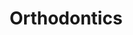 ---
templateKey: specialties-page
language: en
title: Orthodontics
redirects: /especialidades/ortodoncia/

# Hero Section
hero:
  display: true
  type: default
  image: /img/hero-orthodontics.jpg
  parallax: false
  title: >
    <span class="bebas" style="font-family:Bebas Neue Bold;color:white;font-weight:lighter">ORTHODONTICS</span>
  indicator: false
  halfSize: true

# Heading Section
specialtiesHeading:
  display: true
  img: /img/icon-orthodontics.jpg
  content: Take care of your health and protect your investment. Many clinics and companies delegate their treatments to auxiliary turn staff. Inform yourself before and demand to be always attended by the same Orthodontist.

# Aside Section
paragraphSection:
  body: >
    <p>The smile is the light of our face, allows us to interact better with people, cause a good impression and makes persons show more empathy when it comes to interacting with us.<strong>Smiling often will change your life, improve your mood, your charisma and your self-esteem.</strong></span></p>
    <p>Considering the beauty of the smile as the great north and supreme objective of Orthodontics, in DENTAL VIPwe use with great success theSTRAIGHT WIRE&nbsp;TECHNIQUE withpreadjusted devices according to the philosophy and prescription of Dr. Ronald Roth for the treatment of malocclusions and dental malpositions.<strong>This technique </strong></span><em><strong>(straight wire system)</strong></em></span><strong> uses very light forces that allow us to move the teeth with total accuracy in the 3 planes of the space</strong></span>, achieving ideal positions perfectly compatible with the most demanding standards of contemporary dental aesthetics. In that sense, we can use conventional or<strong>aesthetic brackets</strong></span>; it all depends on your preference.</span></p>
    <p>In the initial phase of DIAGNOSIS we use<strong>digital photographs, panoramic radiographs and computerized cephalometries </strong></span><em>(Ricketts, Jarabak, Downs and Steiner) </em></span>to plan all orthodontic mechanotherapy and achieve highly predictable, aesthetic and functional results.</p>
    <p>Additionally, we routinely handle<strong>craniofacial growth modification techniques</strong></span> for the treatment of skeletal malocclusions in children and adolescents, through the use of DENTOFACIAL ORTHOPEDICS and functional jaw orthopedics devices<em>(</em></span><em>removable&nbsp;</em><em>appliances</em><em>) </em></span>that allow us to recover the facial and biological balance lost by developmental disorders.<strong>In the extreme cases of severe dentofacial deformities, a combined orthodontic-surgical approach is already necessary</strong></span>, so that the execution of the treatment implies the joint and coordinated participation with the maxillofacial surgeon, who will be responsible for repositioning the affected maxillary structures through the various procedures of</span> ORTHOGNATHIC SURGERY.</span></p>
  image: /img/aside-orthodontics.jpg

# Quote Section
quote:
  title: ''
  body: >
    It is not enough with to just align the teeth. The sum of the characterizations and small details that can be achieved in the finishing phase will define the excellence of the result. That is why in some people the teeth will look really beautiful, and in others, just straight.
  author: Dr. José Miguel Gómez Díez
  footer:
    position: Orthodontist
    clinic: DENTAL VIP, Especialidades Odontológicas s.c.

# Parallax Section
plainParallax:
  image: /img/parallax-orthodontics.jpg

# Faq Section
faq:
  title:  Frequently Asked Questions
  blocks:
    - questions:
      - question: What is Orthodontics? 
        answer: > 
          <p>It is the Specialty of Dentistry responsible for the prevention, diagnosis and treatment of malocclusions and dentofacial deformities. It is based on the knowledge of the craniofacial growth and development process and the domain of biomechanics, a science that deals with studying and controlling the vectors, intensities, senses and physical effects of the forces that need to be applied on the teeth to move them and correct your position.</span></p>
      - question: What is a malocclusion? 
        answer: > 
          <p>It is any irregular arrangement of the teeth and jaws that affect the aesthetic and masticatory function of the person. There are dental malocclusions and skeletal malocclusions, that is why is so important the DIAGNOSIS in Orthodontics. The most common dental malocclusion is the crowding and is due to a discrepancy between the size of the teeth and the size of the jaws. Skeletal ones derived from alterations of facial growth and development, and are characterized by abnormalities of shape, size and position of the maxillary bones.</span></p>
      - question: What is a dentofacial deformity?
        answer: > 
          <p>It is a skeletal and dental malocclusion of such magnitude that it also compromises the facial aesthetics of the person. In these cases, orthodontic treatment alone is not enough and must be combined with orthognathic surgery procedures so that the maxillofacial surgeon can reposition the dysplastic maxillary structures.</span></p>
      - question: Why is it important to correct malocclusions and align teeth? 
        answer: > 
          <p>Because socially it is very favorable to have a good appearance, and also, in large part; because oral health depends on a correct occlusion or bite. Straight and aligned teeth are easier to clean and less susceptible to cavities and periodontal diseases.</span></p>
      - question: Do I need a Dentist or an Orthodontist? 
        answer: > 
          <p>During the Dentistry degree, barely some basic concepts about orthodontics are taught, therefore additional specialization studies </span><em>(</em></span><em>University Postgraduate degree of 2 or 3 years duration</em><em>) </em></span>are required to be truly trained in the area. Keep this always in mind, avoid failures and bad experiences that are unfortunately very common. Short courses and orthodontic fellowships are excellent for the general dentist to learn to detect and intercept some malocclusions, but in no way quialify him to carry out corrective orthodontic treatments.</span></p>
      - question: What is the best age to start an Orthodontic treatment? 
        answer: > 
          <p>There is no specific age, it all depends on the type and severity of the problem. </span>It is ideal to attend to consultation during the mixed dentition period </span><em>(between 7 and 9 years old)</em></span> to rule out any dental and especially skeletal alterations, since growth modification </span><em>(Orthopedics)</em></span> is only possible before maturity or sexual development. Purely dental malocclusions can be treated at any stage of life.</span></p>
      - question: How long does a treatment of this type last? 
        answer: > 
          <p>It also depends on the case, but as a general rule the time varies between 18 and 24 months. In those patients with severe abnormalities, the duration may be longer by virtue of the degree of skeletal and dental involvement.</span></p>
      - question: Is it always necessary to extract permanent teeth? 
        answer: > 
          <p>Of course not! This is determined based on the dento-maxillary discrepancy or degree of dental crowding. Extractions are indicated in approximately 30% of cases.</span></p>
      - question: Which are better, fixed or removable appliances? 
        answer: > 
          <p>Fixed appliances or brackets are the only dispositives capable of accurately moving teeth in the 3 planes of space. Removable appliances are used to modify growth, to "move" bones and achieve orthopedic changes, but they are very bad for aligning teeth. Each type has its indications and specific uses.</span></p>
      - question: What are the differences between metal brackets and aesthetic brackets? 
        answer: > 
          <p>Mainly the color and the material. The aesthetic brackets are made of plastic, porcelain </span><em>(white)</em></span> or sapphire crystals </span><em>(transparent),</em></span> which makes them virtually imperceptible to the naked eye. Another important difference to consider is the cost, since the aesthetic brackets of proven quality triple in value to those of stainless steel.</span></p>

    - questions: 
      - question: Are there other alternatives that are even more aesthetic? 
        answer: > 
          <p>At present there has been an impressive rebound of old techniques that were in disuse. Lingual orthodontics and the so-called "invisible orthodontics" without brackets, with pure plastic splints, are offered with excessive enthusiasm. We consider that they have great limitations and are only effective in some extremely simple cases, so they should be considered only under a very objective and professional criterion.</span></p>
      - question: Is it very uncomfortable to use brackets? 
        answer: > 
          <p>Usually the first 3 or 4 days following the installation of the brackets are somewhat annoying because it is normal to experience some pain when eating and chewing. After this period, the inconveniences are usually limited to occasional minor discomforts, mainly caused by the friction of the appliances with the inner part of the lips and cheeks. For this you will be provided with a special wax that you must place on the bracket that is bothering you and thus solve the problem.</span></p>
      - question: Is it necessary to place them on all teeth? 
        answer: > 
          <p>In the vast majority of cases yes. To obtain optimal results, it is also necessary to place bands </span><em>(metal rings)</em></span> around the molars, since these are the ones that provide the necessary anchorage to perform and control the vast majority of dental movements contemplated in the treatment planning phase.</span></p>
      - question: Is it normal for teeth to stain or pigment around braces? 
        answer: > 
          <p>Not at all! Generally this is the first sign of a poorly performed treatment in which the excesses of adhesive were not removed when cementing the dispositives. These excesses are extremely harmful because in a short time they cause tooth decay, dental decalcification and severe gingival inflammation.</span></p>
      - question: Is it necessary to have some kind of special care during treatment? 
        answer: > 
          <p>Of course, oral hygiene is a key factor for its success. It is essential to brush after each meal, use the interdental brush, floss and mouthwash. Periodic checks with the General Dentist, and in some cases with the Periodontist, are also recommended, so that teeth and gums remain healthy at all times.</span></p>
      - question: What things can not be eaten with dental appliances? 
        answer: > 
          <p>You can practically eat everything, however, it is advisable to avoid some excessively hard foods such as ice and bones, and sticky like chewing gum, since they can easily detach brackets, bands and other devices.</span></p>
      - question: How often are Orthodontic checks performed? 
        answer: > 
          <p>Generally every 4 weeks, except for special circumstances.</span></p>
      - question: Will my teeth really look perfect?
        answer: > 
          <p>In 99% of the cases the results obtained are completely satisfactory as long as the treatment is planned based on a right diagnosis and the patient regularly attends his control appointments. Sometimes it is necessary to complement these results with procedures of Dental Aesthetics, Whitening or Periodontal Plastic Surgery, so that the teeth look really spectacular.</span></p>
      - question: Could they move after removing the braces? 
        answer: > 
          <p>Dental alignment is a dynamic and changing entity over time, that is, teeth tend to move throughout life, with or without prior orthodontics, so the retention phase is the longest and most complex of an orthodontic treatment and requires excellent collaboration by the patient.</span></p>
      - question: What are the retainers and what are they for? 
        answer: > 
          <p>They are custom-made devices that are placed at the time of removing the brackets. They can be fixed or removable and are intended to keep the teeth in their final position, preventing them from moving and misaligning again. If they are removable, they are used 24 hours a day at the beginning, but then it is usually enough to put them only to sleep.</span></p>

# Clinic Cases
clinicCases:
  title: Orthodontics - Clinical Cases
  items:
    - image: /img/clinic-cases-orthodontics-en-01-thumb.jpg
      title: > 
        <h6>UPPER AND LOWER CROWDING  </h6>
    - image: /img/clinic-cases-orthodontics-en-02-thumb.jpg
      title: >
        <h6>SKELETAL CLASS II MALOCCLUSION </h6>
    - image: /img/clinic-cases-orthodontics-en-03-thumb.jpg
      title: >
        <h6>SEVERE CROWDING AND AESTHETIC BRACKETS</h6>
    - image: /img/clinic-cases-orthodontics-en-04-thumb.jpg
      title: >
        <h6>EXTRACTION OF FOUR FIRST PREMOLARS</h6>
    - image: /img/clinic-cases-orthodontics-en-05-thumb.jpg
      title: >
        <h6>ECTOPIC MAXILLARY CANINE</h6>
    - image: /img/clinic-cases-orthodontics-en-06-thumb.jpg
      title: >
        <h6>BIMAXILLARY DENTOALVEOLAR PROTRUSION </h6>
    - image: /img/clinic-cases-orthodontics-en-07-thumb.jpg
      title: >
        <h6>BIMAXILLARY DENTOALVEOLAR PROTRUSION</h6>
    - image: /img/clinic-cases-orthodontics-en-08-thumb.jpg
      title: >
        <h6>SELF-LIGATING BRACES </h6>
    - image: /img/clinic-cases-orthodontics-en-09-thumb.jpg
      title: >
        <h6>ORTHODONTIC IN THE MIXED DENTITION</h6>
    - image: /img/clinic-cases-orthodontics-en-10-thumb.jpg
      title: >
        <h6>UPPER DENTO-MAXILLARY DISCREPANCY </h6>
    - image: /img/clinic-cases-orthodontics-en-11-thumb.jpg 
      title: >
        <h6>UPPER EXTRACTION CASE </h6>
    - image: /img/clinic-cases-orthodontics-en-12-thumb.jpg
      title: >
        <h6>DENTAL DEFORMITY AND SEVERE CROWDING</h6>
    - image: /img/clinic-cases-orthodontics-en-13-thumb.jpg
      title: >
        <h6>DEEP BITE </h6>
    - image: /img/clinic-cases-orthodontics-en-14-thumb.jpg
      title: >
        <h6>BEFORE AND AFTER </h6>
    - image: /img/clinic-cases-orthodontics-en-15-thumb.jpg
      title: >
        <h6>BEFORE AND AFTER </h6>
    - image: /img/clinic-cases-orthodontics-en-16-thumb.jpg
      title: >
        <h6>BEFORE AND AFTER </h6>
    - image: /img/clinic-cases-orthodontics-en-17-thumb.jpg
      title: >
        <h6>BEFORE AND AFTER  </h6>
    - image: /img/clinic-cases-orthodontics-en-18-thumb.jpg
      title: >
        <h6>BEFORE AND AFTER </h6>
    - image: /img/clinic-cases-orthodontics-en-19-thumb.jpg
      title: >
        <h6>BEFORE AND AFTER  </h6>
    - image: /img/clinic-cases-orthodontics-en-20-thumb.jpg
      title: >
        <h6>BEFORE AND AFTER </h6>
    - image: /img/clinic-cases-orthodontics-en-21-thumb.jpg
      title: >
        <h6>BEFORE AND AFTER   </h6>
  lightbox:
    placeholder: ''
    type: ''
    images: 
      - image: /img/clinic-cases-orthodontics-en-01.jpg
      - image: /img/clinic-cases-orthodontics-en-02.jpg
      - image: /img/clinic-cases-orthodontics-en-03.jpg
      - image: /img/clinic-cases-orthodontics-en-04.jpg
      - image: /img/clinic-cases-orthodontics-en-05.jpg
      - image: /img/clinic-cases-orthodontics-en-06.jpg
      - image: /img/clinic-cases-orthodontics-en-07.jpg
      - image: /img/clinic-cases-orthodontics-en-08.jpg
      - image: /img/clinic-cases-orthodontics-en-09.jpg
      - image: /img/clinic-cases-orthodontics-en-10.jpg
      - image: /img/clinic-cases-orthodontics-en-11.jpg
      - image: /img/clinic-cases-orthodontics-en-12.jpg
      - image: /img/clinic-cases-orthodontics-en-13.jpg
      - image: /img/clinic-cases-orthodontics-en-14.jpg
      - image: /img/clinic-cases-orthodontics-en-15.jpg
      - image: /img/clinic-cases-orthodontics-en-16.jpg
      - image: /img/clinic-cases-orthodontics-en-17.jpg
      - image: /img/clinic-cases-orthodontics-en-18.jpg
      - image: /img/clinic-cases-orthodontics-en-19.jpg
      - image: /img/clinic-cases-orthodontics-en-20.jpg
      - image: /img/clinic-cases-orthodontics-en-21.jpg
# Responsive Aside Paragraphs
asides:
  display: true
  sections:
    - align: right
      title: >
        <h3 style="color:#333;font-family:'Bebas Neue Bold'">A HAPPY AND TRANSPARENT END!</h3>
      content: >
        <p style="font-weight:400">When removing the brackets, it is always necessary to use an artificial device that keeps the teeth in their new position. For being almost invisible, comfortable and easy to use, a vacuum thermoformed transparent plastic retainer is always our best recommendation.</p>
      image: /img/sections-orthodontics-invisalign.jpg
      footer:
        display: true
        image:
          src: /img/sections-orthodontics-icon-invisalign.png
          display: true
        button:
          text: ''
          to: ''
          display: false
    - align: left
    
      title: >
        <h3 style="color:#333;font-family:'Bebas Neue Bold'">AESTHETIC BRACES</h3>
      content: >
        <p  style="font-weight:400">Thanks to their color, texture and transparency, Porcelain or Sapphire Crystals aesthetic brackets mimetize with dental enamel and are particularly suitable for those persons who, due to their work or social activity, want a very low profile treatment but of proven clinical quality.</p>
      image: /img/sections-orthodontics-asthetic-braces.jpg
      footer:
        display: true
        image:
          src: /img/sections-icons-aesthetic-dentistry.jpg
          display: false
        button:
          text: More Information
          to: '/'
          display: true
    - align: right
      title: >
        <h3 style="color:#333;font-family:'Bebas Neue Bold'">TAKE CARE OF YOUR BRACKETS!</h3>
      content: >
        <p  style="font-weight:400"><b>Indications for people with fixed appliances. 
        </b></br></br>Never forget that an adequate oral hygiene technique and the permanent collaboration of the patient with his treatment are indispensable requirements for its success.</p>
      image: /img/sections-orthodontics-brackets-care.jpg
      footer:
        display: true
        image:
          src: /img/sections-icons-aesthetic-dentistry.jpg
          display: false
        button:
          text: More Information
          to: '/'
          display: true
   
  
# Testimonial Section
lightQuote:
  color: '#ededed'
  display: true
  img:
    ld: /img/quotes-orthodontics.jpg
    pt: /img/quotes-orthodontics-portrait.jpg
  content: I BELIEVED DIFFICULT TO GET GOOD RESULTS IN A CASE AS COMPLEX AS MINE. I USED FIXED DEVICES PER YEAR AND A HALF SO AS TO THEY COULD OPERATE ME AND CORRECT THE POSITION OF THE MAXILLARY. NOW I AM ANOTHER, THE DOCTORS ALIGNED MY TEETH AND TRANSFORMED MY FACE. SOMETHING FANTASTIC. "

# Contact Form
form:
  title: Consult Us Right Now!
  img: /img/parallax-form-specialties.png

# Procedures Section
procedures:
  display: true
  title: Give your Health the Value It Deserves!
  procedures:
    - title: Facilities
      to: /en/the-clinic/facilities/
      img: /img/procedures-facilities.jpg
    - title: Technology
      to: /en/the-clinic/technology/
      img: /img/procedures-technology.jpg
    - title: Professional Staff
      to:  /en/professional-staff/
      img: /img/procedures-professionals.png
---